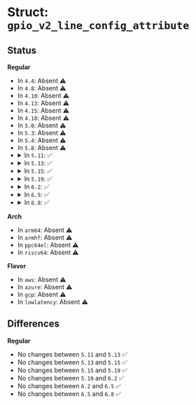 # Struct: <code>gpio_v2_line_config_attribute</code>

## Status
<b>Regular</b>
<ul>
<li>
In <code>4.4</code>: Absent ⚠️
</li>
<li>
In <code>4.8</code>: Absent ⚠️
</li>
<li>
In <code>4.10</code>: Absent ⚠️
</li>
<li>
In <code>4.13</code>: Absent ⚠️
</li>
<li>
In <code>4.15</code>: Absent ⚠️
</li>
<li>
In <code>4.18</code>: Absent ⚠️
</li>
<li>
In <code>5.0</code>: Absent ⚠️
</li>
<li>
In <code>5.3</code>: Absent ⚠️
</li>
<li>
In <code>5.4</code>: Absent ⚠️
</li>
<li>
In <code>5.8</code>: Absent ⚠️
</li>
<li>
<details>
<summary>In <code>5.11</code>: ✅</summary>

```c
struct gpio_v2_line_config_attribute {
    struct gpio_v2_line_attribute attr;
    __u64 mask;
};
```
</details>
</li>
<li>
<details>
<summary>In <code>5.13</code>: ✅</summary>

```c
struct gpio_v2_line_config_attribute {
    struct gpio_v2_line_attribute attr;
    __u64 mask;
};
```
</details>
</li>
<li>
<details>
<summary>In <code>5.15</code>: ✅</summary>

```c
struct gpio_v2_line_config_attribute {
    struct gpio_v2_line_attribute attr;
    __u64 mask;
};
```
</details>
</li>
<li>
<details>
<summary>In <code>5.19</code>: ✅</summary>

```c
struct gpio_v2_line_config_attribute {
    struct gpio_v2_line_attribute attr;
    __u64 mask;
};
```
</details>
</li>
<li>
<details>
<summary>In <code>6.2</code>: ✅</summary>

```c
struct gpio_v2_line_config_attribute {
    struct gpio_v2_line_attribute attr;
    __u64 mask;
};
```
</details>
</li>
<li>
<details>
<summary>In <code>6.5</code>: ✅</summary>

```c
struct gpio_v2_line_config_attribute {
    struct gpio_v2_line_attribute attr;
    __u64 mask;
};
```
</details>
</li>
<li>
<details>
<summary>In <code>6.8</code>: ✅</summary>

```c
struct gpio_v2_line_config_attribute {
    struct gpio_v2_line_attribute attr;
    __u64 mask;
};
```
</details>
</li>
</ul>
<b>Arch</b>
<ul>
<li>
In <code>arm64</code>: Absent ⚠️
</li>
<li>
In <code>armhf</code>: Absent ⚠️
</li>
<li>
In <code>ppc64el</code>: Absent ⚠️
</li>
<li>
In <code>riscv64</code>: Absent ⚠️
</li>
</ul>
<b>Flavor</b>
<ul>
<li>
In <code>aws</code>: Absent ⚠️
</li>
<li>
In <code>azure</code>: Absent ⚠️
</li>
<li>
In <code>gcp</code>: Absent ⚠️
</li>
<li>
In <code>lowlatency</code>: Absent ⚠️
</li>
</ul>

## Differences
<b>Regular</b>
<ul>
<li>
No changes between <code>5.11</code> and <code>5.13</code> ✅
</li>
<li>
No changes between <code>5.13</code> and <code>5.15</code> ✅
</li>
<li>
No changes between <code>5.15</code> and <code>5.19</code> ✅
</li>
<li>
No changes between <code>5.19</code> and <code>6.2</code> ✅
</li>
<li>
No changes between <code>6.2</code> and <code>6.5</code> ✅
</li>
<li>
No changes between <code>6.5</code> and <code>6.8</code> ✅
</li>
</ul>
